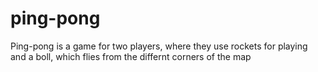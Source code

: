 # ping-pong
Ping-pong is a game for two players, where they use rockets for playing and a boll, which flies from the differnt corners of the map
